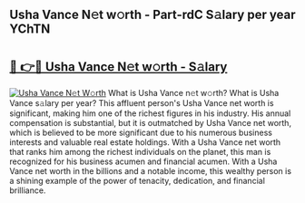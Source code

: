 ## Usha Vance N𝚎t w𝚘rth - Part-rdC S𝚊lary per year YChTN

# <h2><a href="http://gc1ltjh.nevu.top/?p=Usha+Vance">🔗 👉🔴 Usha Vance N𝚎t w𝚘rth - S𝚊lary</a></h2>

[![Usha Vance N𝚎t W𝚘rth](https://i.imgur.com/Oavwk0R.jpeg)](http://gc1ltjh.nevu.top/?p=Usha+Vance)
What is Usha Vance n𝚎t w𝚘rth? What is Usha Vance s𝚊lary per year?
This affluent person's Usha Vance net worth is significant, making him one of the richest figures in his industry. His annual compensation is substantial, but it is outmatched by Usha Vance net worth, which is believed to be more significant due to his numerous business interests and valuable real estate holdings. With a Usha Vance net worth that ranks him among the richest individuals on the planet, this man is recognized for his business acumen and financial acumen. With a Usha Vance net worth in the billions and a notable income, this wealthy person is a shining example of the power of tenacity, dedication, and financial brilliance.
